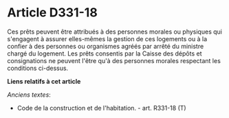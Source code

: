 # Article D331-18

Ces prêts peuvent être attribués à des personnes morales ou physiques qui s'engagent à assurer elles-mêmes la gestion de ces
logements ou à la confier à des personnes ou organismes agréés par arrêté du ministre chargé du logement. Les prêts consentis
par la Caisse des dépôts et consignations ne peuvent l'être qu'à des personnes morales respectant les conditions ci-dessus.

**Liens relatifs à cet article**

_Anciens textes_:

  - Code de la construction et de l'habitation. - art. R331-18 (T)

